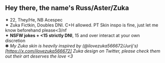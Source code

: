 ## Hey there, the name's Russ/Aster/Zuka
✦ 22, They/He, NB Acespec
\
✦ Zuka Fictkin, Doubles DNI. C+H allowed. PT Skin inspo is fine, just let me know beforehand please<3/nf
\
✦ **NSFW jokes + <15 strictly DNI**, 15 and over interact at your own discretion
\
✱ *My Zuka skin is heavily inspired by (@ilovezuka566672/Jurij's)[https://x.com/ilovezuka566672] Zuka design on Twitter, please check them out their art deserves the love <3*

<!--
**activecabinets/activecabinets** is a ✨ _special_ ✨ repository because its `README.md` (this file) appears on your GitHub profile.

Here are some ideas to get you started:

- 🔭 I’m currently working on ...
- 🌱 I’m currently learning ...
- 👯 I’m looking to collaborate on ...
- 🤔 I’m looking for help with ...
- 💬 Ask me about ...
- 📫 How to reach me: ...
- 😄 Pronouns: ...
- ⚡ Fun fact: ...
-->
